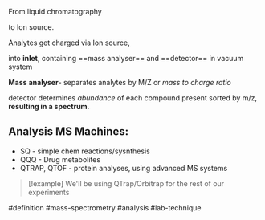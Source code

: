 From liquid chromatography

to Ion source.

Analytes get charged via Ion source,

into **inlet**, containing ==mass analyser== and ==detector== in vacuum system

**Mass analyser**- separates analytes by M/Z or *mass to charge ratio* 

detector determines *abundance* of each compound present sorted by m/z, **resulting in a spectrum**.


## Analysis MS Machines:

- SQ - simple chem reactions/sysnthesis
- QQQ - Drug metabolites
- QTRAP, QTOF - protein analyses, using advanced MS systems


> [!example]
> We'll be using QTrap/Orbitrap for the rest of our experiments





#definition #mass-spectrometry #analysis #lab-technique 

